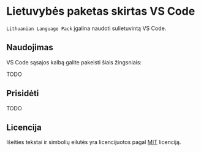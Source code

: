 # Lietuvybės paketas skirtas VS Code

`Lithuanian Language Pack` įgalina naudoti sulietuvintą VS Code.

## Naudojimas

VS Code sąsajos kalbą galite pakeisti šiais žingsniais:

TODO

## Prisidėti

TODO

## Licencija

Išeities tekstai ir simbolių eilutės yra licencijuotos pagal [MIT](https://github.com/Microsoft/vscode-loc/blob/master/LICENSE.md) licenciją.
